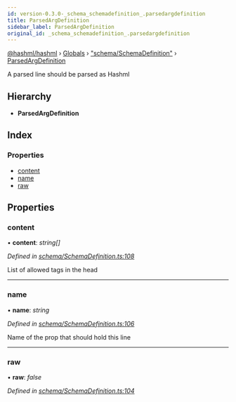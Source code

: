 ```yaml
---
id: version-0.3.0-_schema_schemadefinition_.parsedargdefinition
title: ParsedArgDefinition
sidebar_label: ParsedArgDefinition
original_id: _schema_schemadefinition_.parsedargdefinition
---
```


[@hashml/hashml](../index.md) › [Globals](../globals.md) › ["schema/SchemaDefinition"](../modules/_schema_schemadefinition_.md) › [ParsedArgDefinition](_schema_schemadefinition_.parsedargdefinition.md)

A parsed line should be parsed as Hashml

## Hierarchy

* **ParsedArgDefinition**

## Index

### Properties

* [content](_schema_schemadefinition_.parsedargdefinition.md#content)
* [name](_schema_schemadefinition_.parsedargdefinition.md#name)
* [raw](_schema_schemadefinition_.parsedargdefinition.md#raw)

## Properties

###  content

• **content**: *string[]*

*Defined in [schema/SchemaDefinition.ts:108](https://github.com/hashml/hashml/blob/6983021/src/schema/SchemaDefinition.ts#L108)*

List of allowed tags in the head

___

###  name

• **name**: *string*

*Defined in [schema/SchemaDefinition.ts:106](https://github.com/hashml/hashml/blob/6983021/src/schema/SchemaDefinition.ts#L106)*

Name of the prop that should hold this line

___

###  raw

• **raw**: *false*

*Defined in [schema/SchemaDefinition.ts:104](https://github.com/hashml/hashml/blob/6983021/src/schema/SchemaDefinition.ts#L104)*
